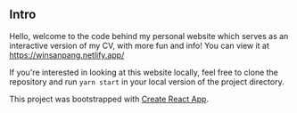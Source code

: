 ## Intro

Hello, welcome to the code behind my personal website which serves as an interactive version of my CV, with more fun and info! You can view it at https://winsanpang.netlify.app/

If you're interested in looking at this website locally, feel free to clone the repository and run `yarn start` in your local version of the project directory.

This project was bootstrapped with [Create React App](https://github.com/facebook/create-react-app).

